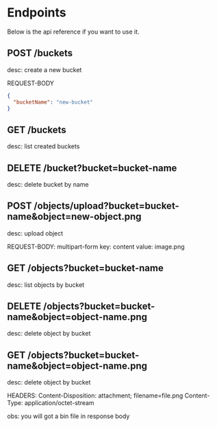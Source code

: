 # Endpoints

Below is the api reference if you want to use it.

## POST /buckets

desc: create a new bucket

REQUEST-BODY
```json
{
  "bucketName": "new-bucket"
}
```

## GET /buckets

desc: list created buckets

## DELETE /bucket?bucket=bucket-name

desc: delete bucket by name

## POST /objects/upload?bucket=bucket-name&object=new-object.png

desc: upload object

REQUEST-BODY: multipart-form
key: content
value: image.png

## GET /objects?bucket=bucket-name

desc: list objects by bucket

## DELETE /objects?bucket=bucket-name&object=object-name.png

desc: delete object by bucket

## GET /objects?bucket=bucket-name&object=object-name.png

desc: delete object by bucket

HEADERS:
Content-Disposition: attachment; filename=file.png
Content-Type: application/octet-stream

obs: you will got a bin file in response body
